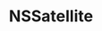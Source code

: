 ﻿---
uid: crmscript_ref_NSSatellite
title: NSSatellite
intellisense: Void.NSSatellite
keywords: NSSatellite
so.topic: reference
---
